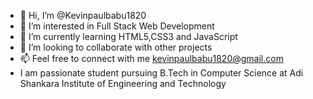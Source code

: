 - 👋 Hi, I’m @Kevinpaulbabu1820
- 👀 I’m interested in Full Stack Web Development
- 🌱 I’m currently learning HTML5,CSS3 and JavaScript
- 💞️ I’m looking to collaborate with other projects 
- 📫 Feel free to connect with me kevinpaulbabu1820@gmail.com
- I am passionate student pursuing B.Tech in Computer Science at Adi Shankara Institute of Engineering and Technology


